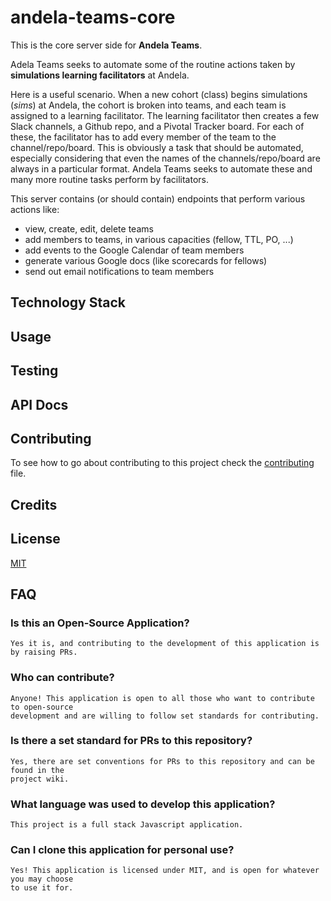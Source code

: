 # andela-teams-core

This is the core server side for __Andela Teams__.

Adela Teams seeks to automate some of the routine actions taken by __simulations learning facilitators__ at Andela.

Here is a useful scenario. When a new cohort (class) begins simulations (*sims*) at Andela, the cohort is broken into teams, and each team is assigned to a learning facilitator. The learning facilitator then creates a few Slack channels, a Github repo, and a Pivotal Tracker board. For each of these, the facilitator has to add every member of the team to the channel/repo/board. This is obviously a task that should be automated, especially considering that even the names of the channels/repo/board are always in a particular format. Andela Teams seeks to automate these and many more routine tasks perform by facilitators.

This server contains (or should contain) endpoints that perform various actions like:
* view, create, edit, delete teams
* add members to teams, in various capacities (fellow, TTL, PO, ...)
* add events to the Google Calendar of team members
* generate various Google docs (like scorecards for fellows)
* send out email notifications to team members

## Technology Stack

## Usage

## Testing

## API Docs

## Contributing

To see how to go about contributing to this project check the [contributing](contributing.md) file.

## Credits

## License

[MIT](LICENSE)

## FAQ

### Is this an Open-Source Application?

```
Yes it is, and contributing to the development of this application is by raising PRs.
```

### Who can contribute?

```
Anyone! This application is open to all those who want to contribute to open-source 
development and are willing to follow set standards for contributing.
```

### Is there a set standard for PRs to this repository?

```
Yes, there are set conventions for PRs to this repository and can be found in the 
project wiki.
```

### What language was used to develop this application?

```
This project is a full stack Javascript application.
```

### Can I clone this application for personal use?

```
Yes! This application is licensed under MIT, and is open for whatever you may choose 
to use it for.
```
